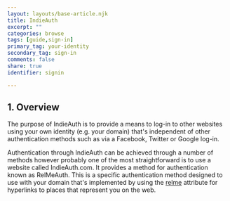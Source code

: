 ```yaml
---
layout: layouts/base-article.njk
title: IndieAuth
excerpt: ""
categories: browse
tags: [guide,sign-in]
primary_tag: your-identity
secondary_tag: sign-in
comments: false
share: true
identifier: signin

---
```

## 1. Overview
The purpose of IndieAuth is to provide a means to log-in to other websites using your own identity (e.g. your domain) that's independent of other authentication methods such as via a Facebook, Twitter or Google log-in.

Authentication through IndieAuth can be achieved through a number of methods however probably one of the most straightforward is to use a website called IndieAuth.com. It provides a method for authentication known as RelMeAuth. This is a specific authentication method designed to use with your domain that's implemented by using the [relme]('/browse/relme/') attribute for hyperlinks to places that represent you on the web.